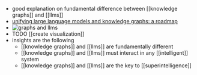- good explanation on fundamental difference between [[knowledge graphs]] and [[llms]]
- [unifying large language models and knowledge graphs: a roadmap](https://cyb.ai/oracle/ask/QmdGEYVKo1sRURzbj83UMtr77EL6GHUB2taJbnpTynEQKT)
- ![graphs and llms](https://emerald-raw-leopon-384.mypinata.cloud/ipfs/QmZoAhUsB1KAEbnLCWcMAohtWsAXCDZuetJALrEe5JEnSC)
- TODO [[create visualization]]
- insights are the following
	- [[knowledge graphs]] and [[llms]] are fundamentally different
	- [[knowledge graphs]] and [[llms]] must interact in any [[intelligent]] system
	- [[knowledge graphs]] and [[llms]] are the key to [[superintelligence]]